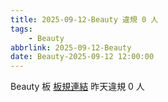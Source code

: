 ```yaml
---
title: 2025-09-12-Beauty 違規 0 人
tags:
    - Beauty
abbrlink: 2025-09-12-Beauty
date: Beauty-2025-09-12 12:00:00
---
```

Beauty 板 [板規連結](https://www.ptt.cc/bbs/Beauty/M.1630069980.A.84B.html)
昨天違規 0 人
